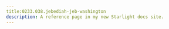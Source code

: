 ```yaml
---
title:0233.038.jebediah-jeb-washington
description: A reference page in my new Starlight docs site.
---
```

